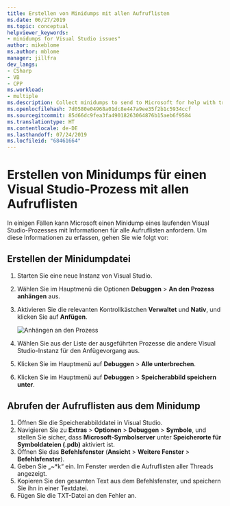 ```yaml
---
title: Erstellen von Minidumps mit allen Aufruflisten
ms.date: 06/27/2019
ms.topic: conceptual
helpviewer_keywords:
- minidumps for Visual Studio issues"
author: mikeblome
ms.author: mblome
manager: jillfra
dev_langs:
- CSharp
- VB
- CPP
ms.workload:
- multiple
ms.description: Collect minidumps to send to Microsoft for help with troubleshooting issues with Visual Studio
ms.openlocfilehash: 7d0580e04968a01dc8e447a9ee35f2b1c5934ccf
ms.sourcegitcommit: 85d66dc9fea3fa49018263064876b15aeb6f9584
ms.translationtype: HT
ms.contentlocale: de-DE
ms.lasthandoff: 07/24/2019
ms.locfileid: "68461664"
---
```

# <a name="create-minidumps-for-a-visual-studio-process-with-all-call-stacks"></a>Erstellen von Minidumps für einen Visual Studio-Prozess mit allen Aufruflisten

In einigen Fällen kann Microsoft einen Minidump eines laufenden Visual Studio-Prozesses mit Informationen für alle Aufruflisten anfordern. Um diese Informationen zu erfassen, gehen Sie wie folgt vor:

## <a name="create-the-minidump-file"></a>Erstellen der Minidumpdatei

1. Starten Sie eine neue Instanz von Visual Studio.
1. Wählen Sie im Hauptmenü die Optionen **Debuggen** > **An den Prozess anhängen** aus.
1. Aktivieren Sie die relevanten Kontrollkästchen **Verwaltet** und **Nativ**, und klicken Sie auf **Anfügen**.

   ![Anhängen an den Prozess](../ide/media/attach-to-process.png)

1. Wählen Sie aus der Liste der ausgeführten Prozesse die andere Visual Studio-Instanz für den Anfügevorgang aus.
1. Klicken Sie im Hauptmenü auf **Debuggen** > **Alle unterbrechen**.
1. Klicken Sie im Hauptmenü auf **Debuggen** > **Speicherabbild speichern unter**.

## <a name="get-the-call-stacks-from-the-minidump"></a>Abrufen der Aufruflisten aus dem Minidump

1. Öffnen Sie die Speicherabbilddatei in Visual Studio.
1. Navigieren Sie zu **Extras** > **Optionen** > **Debuggen** > **Symbole**, und stellen Sie sicher, dass **Microsoft-Symbolserver** unter **Speicherorte für Symboldateien (.pdb)** aktiviert ist.
1. Öffnen Sie das **Befehlsfenster** (**Ansicht** > **Weitere Fenster** > **Befehlsfenster**).
1. Geben Sie „~*k“ ein. Im Fenster werden die Aufruflisten aller Threads angezeigt.
1. Kopieren Sie den gesamten Text aus dem Befehlsfenster, und speichern Sie ihn in einer Textdatei.
1. Fügen Sie die TXT-Datei an den Fehler an.
